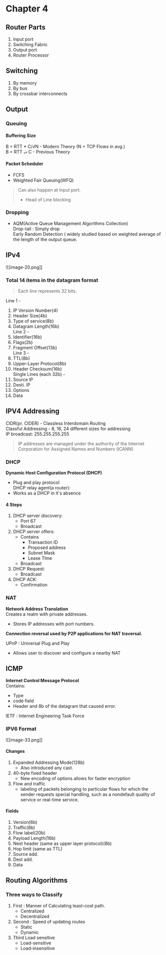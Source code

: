 # Chapter 4

## Router Parts

1. Input port
2. Switching Fabric
3. Output port
4. Router Processor

## Switching

1. By memory
2. By bus
3. By crossbar interconnects

## Output

### Queuing

#### Buffering Size

B = RTT * C/√N - Modern Theory (N = TCP Flows in avg.)  
B = RTT ⭈ C - Previous Theory

#### Packet Scheduler

- FCFS
- Weighted Fair Queuing(WFQ)

> Can also happen at Input port.
>  - Head of Line blocking

### Dropping

- AQM(Active Queue Management Algorithms Collection)  
Drop-tail : Simply drop  
Early Random Detection ( widely studied based on weighted average of the length of the output queue.

## IPv4

![[image-20.png]]

### Total 14 items in the datagram format

> Each line represents 32 bits.  

Line 1 -
1. IP Version Number(4)
2. Header Size(4b)
3. Type of service(8b)
4. Datagram Length(16b)  
Line 2 -
5. Identifier(16b)
6. Flags(2b)
7. Fragment Offset(13b)  
Line 3 -
8. TTL(8b)
9. Upper-Layer Protocol(8b)
10. Header Checksum(16b)  
Single Lines (each 32b) -
11. Source IP
12. Desti. IP
13. Options
14. Data

## IPV4 Addressing

CIDR(pr. CIDER) - Classless Interdomain Routing  
Classful Addressing - 8, 16, 24 different sizes for addressing  
IP broadcast: 255.255.255.255

> IP addresses are managed under the authority of the Internet Corporation for Assigned Names and Numbers (ICANN)  

### DHCP

**Dynamic Host Configuration Protocol (DHCP)**
- Plug and play protocol  
DHCP relay agent(a router):
- Works as a DHCP in it's absence

#### 4 Steps

1. DHCP server discovery:
	- Port 67
	- Broadcast
2. DHCP server offers:
	- Contains
		- Transaction ID
		- Proposed address
		- Subnet Mask
		- Lease TIme
	- Broadcast
3. DHCP Request:
	- Broadcast
4. DHCP ACK:
	- Confirmation

### NAT

**Network Address Translation**  
 Creates a realm with private addresses.
- Stores IP addresses with port numbers.

**Connection reversal used by P2P applications for NAT traversal.**

UPnP : Universal Plug and Play
- Allows user to discover and configure a nearby NAT

## ICMP

**Internet Control Message Protocol**  
Contains:
- Type
- code field
- Header and 8b of the datagram that caused error.
  
IETF : Internet Engineering Task Force

### IPV6 Format

![[image-33.png]]

#### Changes

1. Expanded Addressing Mode(128b)
	- Also introduced any cast.
2. 40-byte fixed header
	- New encoding of options allows for faster encryption
3. Flow and traffic
	- labeling of packets belonging to particular flows for which the sender requests special handling, such as a nondefault quality of service or real-time service.

#### Fields

1. Version(6b)
2. Traffic(8b)
3. Flow label(20b)
4. Payload Length(16b)
5. Next header (same as upper layer protocol)(8b)
6. Hop limit (same as TTL)
7. Source add.
8. Dest add.
9. Data

## Routing Algorithms

### Three ways to Classify

1. First : Manner of Calculating least-cost path.
	- Centralized
	- Decentralized
2. Second : Speed of updating routes
	- Static
	- Dynamic
3. Third Load sensitive
	- Load-sensitive
	- Load-insensitive
